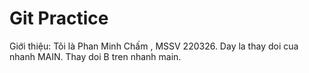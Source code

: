 # Git Practice
Giới thiệu: Tôi là Phan Minh Chấm , MSSV 220326.
Day la thay doi cua nhanh MAIN.
Thay doi B tren nhanh main.
